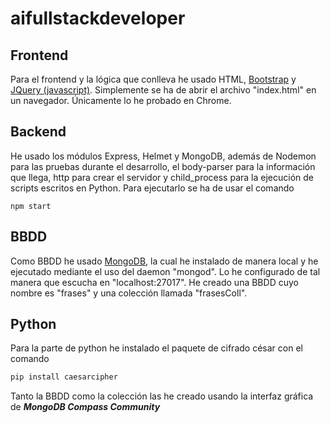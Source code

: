 # aifullstackdeveloper

## Frontend
Para el frontend y la lógica que conlleva he usado HTML, <a href="https://getbootstrap.com/docs/4.3/getting-started/download/">Bootstrap</a> y <a href="https://code.jquery.com/">JQuery (javascript)</a>. Simplemente se ha de abrir el archivo "index.html" en un navegador. Únicamente lo he probado en Chrome.

## Backend
He usado los módulos Express, Helmet y MongoDB, además de Nodemon para las pruebas durante el desarrollo, el body-parser para la información que llega, http para crear el servidor y child_process para la ejecución de scripts escritos en Python.
Para ejecutarlo se ha de usar el comando
```
npm start 
```
## BBDD
Como BBDD he usado <a href="https://www.mongodb.com/download-center/community">MongoDB</a>, la cual he instalado de manera local y he ejecutado mediante el uso del daemon "mongod". Lo he configurado de tal manera que escucha en "localhost:27017".
He creado una BBDD cuyo nombre es "frases" y una colección llamada "frasesColl".

## Python
Para la parte de python he instalado el paquete de cifrado césar con el comando
```python
pip install caesarcipher
```
Tanto la BBDD como la colección las he creado usando la interfaz gráfica de ___MongoDB Compass Community___
